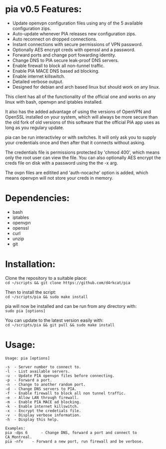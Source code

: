 pia v0.5 Features:
==========
- Update openvpn configuration files using any of the 5 available configuration zips.
- Auto-update whenever PIA releases new configuration zips.
- Auto reconnect on dropped connections.
- Instant connections with secure permissions of VPN password.
- Optionally AES encrypt creds with openssl and a password.
- Forward ports and change port fowarding identity.
- Change DNS to PIA secure leak-proof DNS servers.
- Enable firewall to block all non-tunnel traffic.
- Enable PIA MACE DNS based ad blocking.
- Enable internet killswitch.
- Detailed verbose output.
- Designed for debian and arch based linux but should work on any linux.

This client has all of the functionality of the official one and works on any linux with bash, openvpn and iptables installed.  


It also has the added advantage of using the versions of OpenVPN and OpenSSL installed on your system, which will always be more secure than the old fork of old versions of this software that the official PIA app uses as long as you regulary update.  


pia can be run interactivley or with switches. It will only ask you to supply your credentials once and then after that it connects without asking.  


The credentials file is permissions protected by 'chmod 400', which means only the root user can view the file. You can also optionally AES encrypt the creds file on disk with a password using the the -x arg.  


The ovpn files are editited and 'auth-nocache' option is added, which means openvpn will not store your creds in memory.  


Dependencies:
==========
- bash
- iptables
- openvpn
- openssl
- curl
- unzip
- git

Installation:
==========
Clone the repository to a suitable place:  
`cd ~/scripts && git clone https://github.com/d4rkcat/pia`

Then to install the script:  
`cd ~/scripts/pia && sudo make install`

pia will now be installed and can be run from any directory with:  
`sudo pia [options]`

You can update to the latest version easily with:  
`cd ~/scripts/pia && git pull && sudo make install`

Usage:
==========
	Usage: pia [options]

	-s	- Server number to connect to.
	-l	- List available servers.
	-u	- Update PIA openvpn files before connecting.
	-p	- Forward a port.
	-n	- Change to another random port.
	-d	- Change DNS servers to PIA.
	-f	- Enable firewall to block all non tunnel traffic.
	-e	- Allow LAN through firewall.
	-m	- Enable PIA MACE ad blocking.
	-k	- Enable internet killswitch.
	-x  - Encrypt the credetials file.
	-v	- Display verbose information.
	-h	- Display this help.

	Examples: 
	pia -dps 6  	- Change DNS, forward a port and connect to CA_Montreal.
	pia -nfv	- Forward a new port, run firewall and be verbose.
